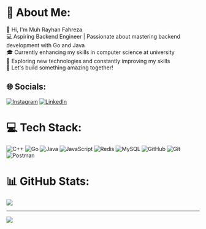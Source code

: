# 💫 About Me:
👋 Hi, I'm Muh Rayhan Fahreza<br>💻 Aspiring Backend Engineer | Passionate about mastering backend development with Go and Java<br>🎓 Currently enhancing my skills in computer science at university<br>🚀 Exploring new technologies and constantly improving my skills<br>🌟 Let's build something amazing together!


## 🌐 Socials:
[![Instagram](https://img.shields.io/badge/Instagram-%23E4405F.svg?logo=Instagram&logoColor=white)](https://instagram.com/rayhanfhrzaa) [![LinkedIn](https://img.shields.io/badge/LinkedIn-%230077B5.svg?logo=linkedin&logoColor=white)](https://www.linkedin.com/in/muh-rayhan-fahreza/) 

# 💻 Tech Stack:
![C++](https://img.shields.io/badge/c++-%2300599C.svg?style=flat&logo=c%2B%2B&logoColor=white) ![Go](https://img.shields.io/badge/go-%2300ADD8.svg?style=flat&logo=go&logoColor=white) ![Java](https://img.shields.io/badge/java-%23ED8B00.svg?style=flat&logo=openjdk&logoColor=white) ![JavaScript](https://img.shields.io/badge/javascript-%23323330.svg?style=flat&logo=javascript&logoColor=%23F7DF1E) ![Redis](https://img.shields.io/badge/redis-%23DD0031.svg?style=flat&logo=redis&logoColor=white) ![MySQL](https://img.shields.io/badge/mysql-4479A1.svg?style=flat&logo=mysql&logoColor=white) ![GitHub](https://img.shields.io/badge/github-%23121011.svg?style=flat&logo=github&logoColor=white) ![Git](https://img.shields.io/badge/git-%23F05033.svg?style=flat&logo=git&logoColor=white) ![Postman](https://img.shields.io/badge/Postman-FF6C37?style=flat&logo=postman&logoColor=white)
# 📊 GitHub Stats:
![](https://github-readme-stats.vercel.app/api?username=ryhnfhrza&theme=dark&hide_border=false&include_all_commits=false&count_private=false)<br/>

---
[![](https://visitcount.itsvg.in/api?id=ryhnfhrza&icon=0&color=0)](https://visitcount.itsvg.in)

<!-- Proudly created with GPRM ( https://gprm.itsvg.in ) -->

